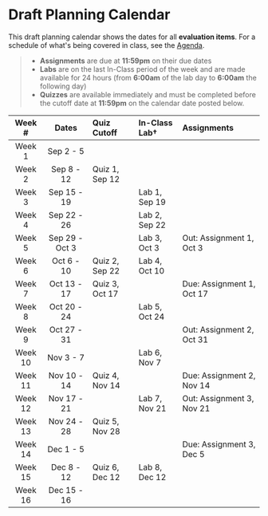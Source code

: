 # Draft Planning Calendar

This draft planning calendar shows the dates for all **evaluation items**. For a schedule of what's being covered in class, see the [Agenda](./Agenda.md).

> - **Assignments** are due at **11:59pm** on their due dates
> - **Labs** are on the last In-Class period of the week and are made available for 24 hours (from **6:00am** of the lab day to **6:00am** the following day)
> - **Quizzes** are available immediately and must be completed before the cutoff date at **11:59pm** on the calendar date posted below.

| Week #  |     Dates      | Quiz Cutoff    | In-Class Lab&dagger; | Assignments               |
| :-----: | :------------: | :------------- | :------------------- | :------------------------ |
| Week 1  |   Sep 2 - 5    |                |                      |                           |
| Week 2  |   Sep 8 - 12   | Quiz 1, Sep 12 |                      |                           |
| Week 3  |  Sep 15 - 19   |                | Lab 1, Sep 19        |                           |
| Week 4  |  Sep 22 - 26   |                | Lab 2, Sep 22        |                           |
| Week 5  | Sep 29 - Oct 3 |                | Lab 3, Oct 3         | Out: Assignment 1, Oct 3  |
| Week 6  |   Oct 6 - 10   | Quiz 2, Sep 22 | Lab 4, Oct 10        |                           |
| Week 7  |  Oct 13 - 17   | Quiz 3, Oct 17 |                      | Due: Assignment 1, Oct 17 |
| Week 8  |  Oct 20 - 24   |                | Lab 5, Oct 24        |                           |
| Week 9  |  Oct 27 - 31   |                |                      | Out: Assignment 2, Oct 31 |
| Week 10 |   Nov 3 - 7    |                | Lab 6, Nov 7         |                           |
| Week 11 |  Nov 10 - 14   | Quiz 4, Nov 14 |                      | Due: Assignment 2, Nov 14 |
| Week 12 |  Nov 17 - 21   |                | Lab 7, Nov 21        | Out: Assignment 3, Nov 21 |
| Week 13 |  Nov 24 - 28   | Quiz 5, Nov 28 |                      |                           |
| Week 14 |   Dec 1 - 5    |                |                      | Due: Assignment 3, Dec 5  |
| Week 15 |   Dec 8 - 12   | Quiz 6, Dec 12 | Lab 8, Dec 12        |                           |
| Week 16 |  Dec 15 - 16   |                |                      |                           |
